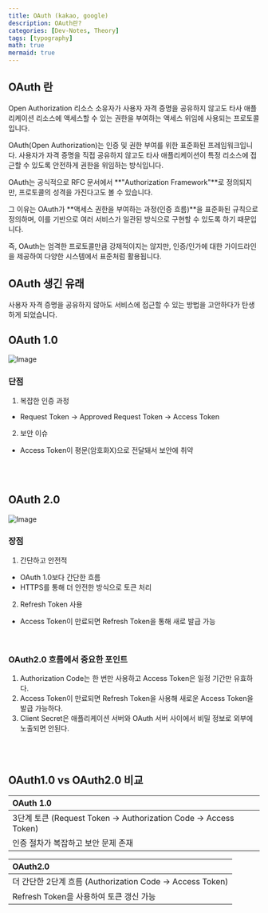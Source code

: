 ```yaml
---
title: OAuth (kakao, google)
description: OAuth란?
categories: [Dev-Notes, Theory]
tags: [typography]
math: true
mermaid: true
---
```


## OAuth 란
Open Authorization
리소스 소유자가 사용자 자격 증명을 공유하지 않고도 타사 애플리케이션 리소스에 액세스할 수 있는 권한을 부여하는 액세스 위임에 사용되는 프로토콜입니다.

OAuth(Open Authorization)는 인증 및 권한 부여를 위한 표준화된 프레임워크입니다.
사용자가 자격 증명을 직접 공유하지 않고도 타사 애플리케이션이 특정 리소스에 접근할 수 있도록 안전하게 권한을 위임하는 방식입니다.

OAuth는 공식적으로 RFC 문서에서 **"Authorization Framework"**로 정의되지만, 프로토콜의 성격을 가진다고도 볼 수 있습니다.

그 이유는 OAuth가 **액세스 권한을 부여하는 과정(인증 흐름)**을 표준화된 규칙으로 정의하며,
이를 기반으로 여러 서비스가 일관된 방식으로 구현할 수 있도록 하기 때문입니다.

즉, OAuth는 엄격한 프로토콜만큼 강제적이지는 않지만, 인증/인가에 대한 가이드라인을 제공하여 다양한 시스템에서 표준처럼 활용됩니다.

## OAuth 생긴 유래
사용자 자격 증명을 공유하지 않아도 서비스에 접근할 수 있는 방법을 고안하다가 탄생하게 되었습니다.

## OAuth 1.0
![Image](https://github.com/user-attachments/assets/147bae6e-a516-4cfc-a4b3-f1930d96b8dc?raw=true)



### 단점
1. 복잡한 인증 과정
  - Request Token → Approved Request Token → Access Token

2. 보안 이슈
  - Access Token이 평문(암호화X)으로 전달돼서 보안에 취약

<br/>
<br/>

## OAuth 2.0
![Image](https://github.com/user-attachments/assets/4ba2d337-7531-4787-ac32-58df4bee9042?raw=true)

### 장점
1. 간단하고 안전적
  - OAuth 1.0보다 간단한 흐름
  - HTTPS를 통해 더 안전한 방식으로 토큰 처리

2. Refresh Token 사용
  - Access Token이 만료되면 Refresh Token을 통해 새로 발급 가능

<br/>

### OAuth2.0 흐름에서 중요한 포인트
1. Authorization Code는 한 번만 사용하고 Access Token은 일정 기간만 유효하다.
2. Access Token이 만료되면 Refresh Token을 사용해 새로운 Access Token을 발급 가능하다.
3. Client Secret은 애플리케이션 서버와 OAuth 서버 사이에서 비밀 정보로 외부에 노출되면 안된다.

<br/>
<br/>

## OAuth1.0 vs OAuth2.0 비교

| OAuth 1.0                    |
| :--------------------------- |
| 3단계 토큰 (Request Token → Authorization Code → Access Token)  | 
| 인증 절차가 복잡하고 보안 문제 존재  | 


| OAuth2.0                   | 
| :--------------------------- |
| 더 간단한 2단계 흐름 (Authorization Code → Access Token)  |
| Refresh Token을 사용하여 토큰 갱신 가능  | 


